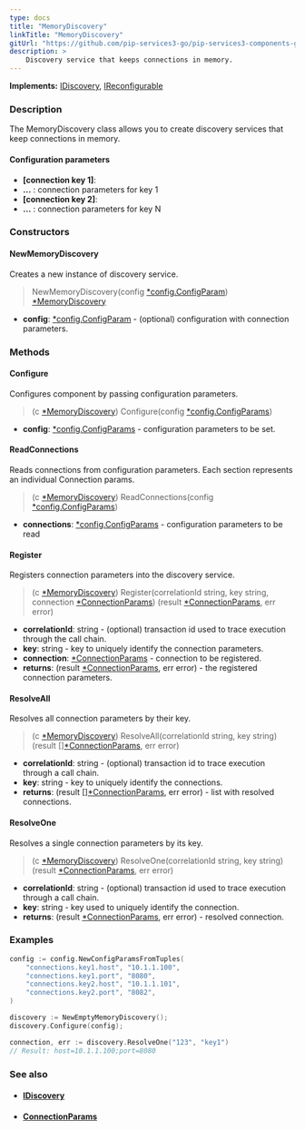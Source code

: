 ```yaml
---
type: docs
title: "MemoryDiscovery"
linkTitle: "MemoryDiscovery"
gitUrl: "https://github.com/pip-services3-go/pip-services3-components-go"
description: >
    Discovery service that keeps connections in memory.
---
```


**Implements:** [IDiscovery](../idiscovery), [IReconfigurable](../../../commons/config/ireconfigurable)

### Description

The MemoryDiscovery class allows you to create discovery services that keep connections in memory.


#### Configuration parameters

- **[connection key 1]**:
- **...** : connection parameters for key 1
- **[connection key 2]**:
- **...** : connection parameters for key N


### Constructors

#### NewMemoryDiscovery
Creates a new instance of discovery service.

> NewMemoryDiscovery(config [*config.ConfigParam](../../../commons/config/config_params)) [*MemoryDiscovery]()

- **config**: [*config.ConfigParam](../../../commons/config/config_params) - (optional) configuration with connection parameters.


### Methods

#### Configure
Configures component by passing configuration parameters.

> (c [*MemoryDiscovery]()) Configure(config [*config.ConfigParams](../../../commons/config/config_params))

- **config**: [*config.ConfigParams](../../../commons/config/config_params) - configuration parameters to be set.


#### ReadConnections
Reads connections from configuration parameters.
Each section represents an individual Connection params.

> (c [*MemoryDiscovery]()) ReadConnections(config [*config.ConfigParams](../../../commons/config/config_params))

- **connections**: [*config.ConfigParams](../../../commons/config/config_params) - configuration parameters to be read


#### Register
Registers connection parameters into the discovery service.

> (c [*MemoryDiscovery]()) Register(correlationId string, key string, connection [*ConnectionParams](../connection_params)) (result [*ConnectionParams](../connection_params), err error)
- **correlationId**: string - (optional) transaction id used to trace execution through the call chain.
- **key**: string - key to uniquely identify the connection parameters.
- **connection**: [*ConnectionParams](../connection_params) - connection to be registered.
- **returns**: (result [*ConnectionParams](../connection_params), err error) - the registered connection parameters.


#### ResolveAll
Resolves all connection parameters by their key.

> (c [*MemoryDiscovery]()) ResolveAll(correlationId string, key string) (result [][*ConnectionParams](../connection_params), err error)

- **correlationId**: string - (optional) transaction id to trace execution through a call chain.
- **key**: string - key to uniquely identify the connections.
- **returns**: (result [][*ConnectionParams](../connection_params), err error) - list with resolved connections.


#### ResolveOne
Resolves a single connection parameters by its key.

> (c [*MemoryDiscovery]()) ResolveOne(correlationId string, key string) (result [*ConnectionParams](../connection_params), err error)
- **correlationId**: string - (optional) transaction id used to trace execution through a call chain.
- **key**: string - key used to uniquely identify the connection. 
- **returns**: (result [*ConnectionParams](../connection_params), err error) - resolved connection.

### Examples

```go
config := config.NewConfigParamsFromTuples(
	"connections.key1.host", "10.1.1.100",
	"connections.key1.port", "8080",
	"connections.key2.host", "10.1.1.101",
	"connections.key2.port", "8082",
)

discovery := NewEmptyMemoryDiscovery();
discovery.Configure(config);

connection, err := discovery.ResolveOne("123", "key1")
// Result: host=10.1.1.100;port=8080
```

### See also
- #### [IDiscovery](../idiscovery)
- #### [ConnectionParams](../connection_params)

